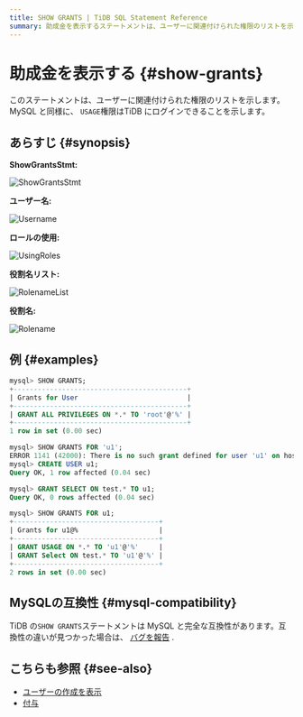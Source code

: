 ```yaml
---
title: SHOW GRANTS | TiDB SQL Statement Reference
summary: 助成金を表示するステートメントは、ユーザーに関連付けられた権限のリストを示します。MySQLと同様に、`USAGE`権限はTiDBにログインできることを示します。このステートメントはMySQLと完全な互換性があります。
---
```


# 助成金を表示する {#show-grants}

このステートメントは、ユーザーに関連付けられた権限のリストを示します。 MySQL と同様に、 `USAGE`権限はTiDB にログインできることを示します。

## あらすじ {#synopsis}

**ShowGrantsStmt:**

![ShowGrantsStmt](https://download.pingcap.com/images/docs/sqlgram/ShowGrantsStmt.png)

**ユーザー名:**

![Username](https://download.pingcap.com/images/docs/sqlgram/Username.png)

**ロールの使用:**

![UsingRoles](https://download.pingcap.com/images/docs/sqlgram/UsingRoles.png)

**役割名リスト:**

![RolenameList](https://download.pingcap.com/images/docs/sqlgram/RolenameList.png)

**役割名:**

![Rolename](https://download.pingcap.com/images/docs/sqlgram/Rolename.png)

## 例 {#examples}

```sql
mysql> SHOW GRANTS;
+-------------------------------------------+
| Grants for User                           |
+-------------------------------------------+
| GRANT ALL PRIVILEGES ON *.* TO 'root'@'%' |
+-------------------------------------------+
1 row in set (0.00 sec)

mysql> SHOW GRANTS FOR 'u1';
ERROR 1141 (42000): There is no such grant defined for user 'u1' on host '%'
mysql> CREATE USER u1;
Query OK, 1 row affected (0.04 sec)

mysql> GRANT SELECT ON test.* TO u1;
Query OK, 0 rows affected (0.04 sec)

mysql> SHOW GRANTS FOR u1;
+------------------------------------+
| Grants for u1@%                    |
+------------------------------------+
| GRANT USAGE ON *.* TO 'u1'@'%'     |
| GRANT Select ON test.* TO 'u1'@'%' |
+------------------------------------+
2 rows in set (0.00 sec)
```

## MySQLの互換性 {#mysql-compatibility}

TiDB の`SHOW GRANTS`ステートメントは MySQL と完全な互換性があります。互換性の違いが見つかった場合は、 [バグを報告](https://docs.pingcap.com/tidb/stable/support) .

## こちらも参照 {#see-also}

-   [ユーザーの作成を表示](/sql-statements/sql-statement-show-create-user.md)
-   [付与](/sql-statements/sql-statement-grant-privileges.md)
